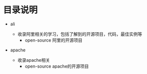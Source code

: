 # 目录说明
- ali
    - 收录阿里相关的学习，包括了解到的开源项目，代码，最佳实例等
        - open-source 阿里的开源项目

- apache
    - 收录apache相关
        - open-source apache的开源项目

